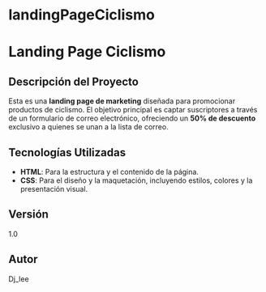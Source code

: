 # landingPageCiclismo

# Landing Page Ciclismo

## Descripción del Proyecto
Esta es una **landing page de marketing** diseñada para promocionar productos de ciclismo. El objetivo principal es captar suscriptores a través de un formulario de correo electrónico, ofreciendo un **50% de descuento** exclusivo a quienes se unan a la lista de correo.

## Tecnologías Utilizadas
* **HTML**: Para la estructura y el contenido de la página.
* **CSS**: Para el diseño y la maquetación, incluyendo estilos, colores y la presentación visual.

## Versión
1.0

## Autor
Dj_lee
